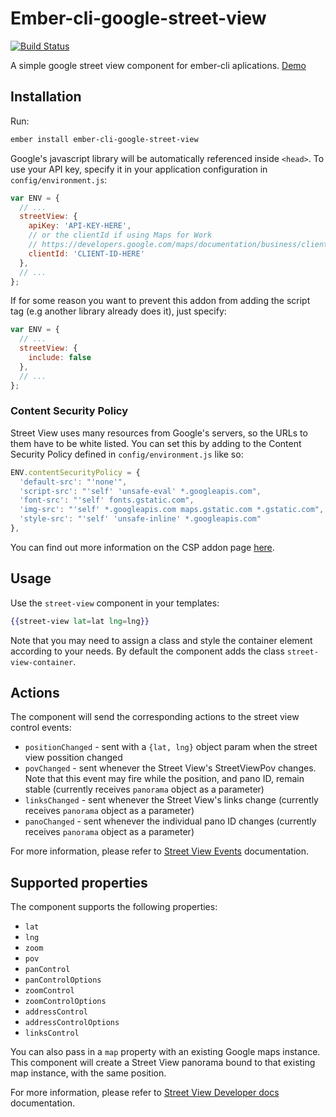 # Ember-cli-google-street-view
[![Build Status](https://travis-ci.org/cometaworks/ember-cli-google-street-view.svg?branch=master)](https://travis-ci.org/cometaworks/ember-cli-google-street-view)

A simple google street view component for ember-cli aplications.
[Demo](http://cometaworks.github.io/ember-cli-google-street-view)

## Installation

Run:
```bash
ember install ember-cli-google-street-view
```

Google's javascript library will be automatically referenced inside `<head>`. To use your API key, specify it in your application configuration in `config/environment.js`:

```javascript
var ENV = {
  // ...
  streetView: {
    apiKey: 'API-KEY-HERE',
    // or the clientId if using Maps for Work
    // https://developers.google.com/maps/documentation/business/clientside/#client_id
    clientId: 'CLIENT-ID-HERE'
  },
  // ...
};
```

If for some reason you want to prevent this addon from adding the script tag (e.g another library already does it), just specify:

```javascript
var ENV = {
  // ...
  streetView: {
    include: false
  },
  // ...
};
```

### Content Security Policy

Street View uses many resources from Google's servers, so the URLs to them have to be white listed.   You can set this by adding to the Content Security Policy defined in `config/environment.js` like so:

```js
ENV.contentSecurityPolicy = {
  'default-src': "'none'",
  'script-src': "'self' 'unsafe-eval' *.googleapis.com",
  'font-src': "'self' fonts.gstatic.com",
  'img-src': "'self' *.googleapis.com maps.gstatic.com *.gstatic.com",
  'style-src': "'self' 'unsafe-inline' *.googleapis.com"
},
```

You can find out more information on the CSP addon page [here](https://github.com/rwjblue/ember-cli-content-security-policy#ember-cli-content-security-policy).


## Usage

Use the `street-view` component in your templates:

```hbs
{{street-view lat=lat lng=lng}}
```

Note that you may need to assign a class and style the container element according to your needs. By default the component adds the class `street-view-container`.

## Actions

The component will send the corresponding actions to the street view control events:

- `positionChanged` - sent with a `{lat, lng}` object param when the street view possition changed
- `povChanged` - sent whenever the Street View's StreetViewPov changes. Note that this event may fire while the position, and pano ID, remain stable (currently receives `panorama` object as a parameter)
- `linksChanged` - sent whenever the Street View's links change (currently receives `panorama` object as a parameter)
- `panoChanged` - sent whenever the individual pano ID changes (currently receives `panorama` object as a parameter)

For more information, please refer to [Street View Events](https://developers.google.com/maps/documentation/javascript/streetview?hl=en#StreetViewEvents) documentation.

## Supported properties

The component supports the following properties:

- `lat`
- `lng`
- `zoom`
- `pov`
- `panControl`
- `panControlOptions`
- `zoomControl`
- `zoomControlOptions`
- `addressControl`
- `addressControlOptions`
- `linksControl`

You can also pass in a `map` property with an existing Google maps instance. This component will create a Street View panorama bound to that existing map instance, with the same position.

For more information, please refer to [Street View Developer docs](https://developers.google.com/maps/documentation/javascript/streetview) documentation.
